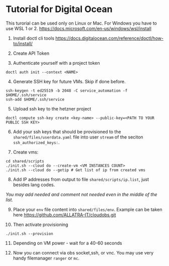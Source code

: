 # Tutorial for Digital Ocean
This turorial can be used only on Linux or Mac. For Windows you have to use WSL 1 or 2. https://docs.microsoft.com/en-us/windows/wsl/install

1. Install doctl cli tools https://docs.digitalocean.com/reference/doctl/how-to/install/

2. Create API Token
3. Authenticate yourself with a project token
```
doctl auth init --context <NAME>
```

4. Generate SSH key for future VMs. Skip if done before.
```
ssh-keygen -t ed25519 -b 2048 -C service_automation -f $HOME/.ssh/service
ssh-add $HOME/.ssh/service
```
5. Upload ssh key to the hetzner project
```
doctl compute ssh-key create <key-name> --public-key=<PATH TO YOUR PUBLIC SSH KEY>
```

6. Add your ssh keys that should be provisioned to the `shared/files/userdata.yaml` file into user `stream` of the seciton `ssh_authorized_keys:`.

7. Create vms:
```
cd shared/scripts
./init.sh --cloud do --create-vm <VM INSTANCES COUNT>
./init.sh --cloud do --getip # Get list of ip from created vms
```

8. Add IP addresses from output to file `shared/scripts/ip.list`, just besides lang codes.

_You may add needed and comment not needed even in the middle of the list._

9. Place your `env` file content into `shared/files/env`. Example can be taken here https://github.com/ALLATRA-IT/cloudobs.git

10. Then activate provisioning
```
./init.sh --provision
```

11. Depending on VM power - wait for a 40-60 seconds

12. Now you can connect via obs socket,ssh, or vnc. You may use very handy filemanager `ranger` or `mc`.
